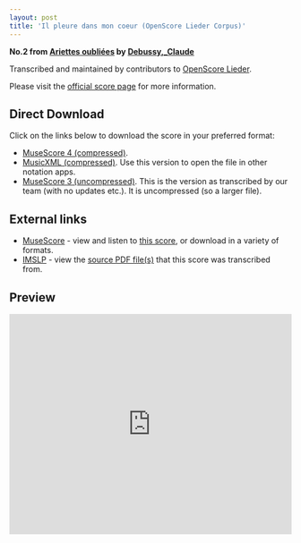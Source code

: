 ```yaml
---
layout: post
title: 'Il pleure dans mon coeur (OpenScore Lieder Corpus)'
---
```


__No.2 from [Ariettes oubliées](https://fourscoreandmore.org/openscore/lieder/Debussy,_Claude/Ariettes_oubliées/) by [Debussy,_Claude](https://fourscoreandmore.org/openscore/lieder/Debussy,_Claude)__

Transcribed and maintained by contributors to [OpenScore Lieder].

Please visit the [official score page] for more information.

[official score page]: https://musescore.com/openscore-lieder-corpus/scores/5060918
[OpenScore Lieder]: https://musescore.com/openscore-lieder-corpus

## Direct Download

Click on the links below to download the score in your preferred format:
- [MuseScore 4 (compressed)](https://github.com/openscore/lieder/blob/main/scores/Debussy,_Claude/Ariettes_oubliées/2_Il_pleure_dans_mon_coeur/lc5060918.mscz?raw=true).
- [MusicXML (compressed)](https://github.com/openscore/lieder/blob/main/scores/Debussy,_Claude/Ariettes_oubliées/2_Il_pleure_dans_mon_coeur/lc5060918.mxl?raw=true). Use this version to open the file in other notation apps.
- [MuseScore 3 (uncompressed)](https://github.com/openscore/lieder/blob/main/scores/Debussy,_Claude/Ariettes_oubliées/2_Il_pleure_dans_mon_coeur/lc5060918.mscx?raw=true). This is the version as transcribed by our team (with no updates etc.). It is uncompressed (so a larger file).

## External links

- [MuseScore] - view and listen to [this score][MuseScore], or download in a variety of formats.
- [IMSLP] - view the [source PDF file(s)][IMSLP] that this score was transcribed from.

[MuseScore]: https://musescore.com/score/5060918
[IMSLP]: https://imslp.org/wiki/Special:ReverseLookup/14819

## Preview

<iframe width="100%" height="394" src="https://musescore.com/openscore-lieder-corpus/scores/5060918/embed" frameborder="0" allowfullscreen allow="autoplay; fullscreen"></iframe>
